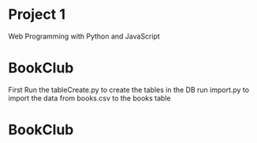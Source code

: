 # Project 1

Web Programming with Python and JavaScript
# BookClub
First Run the tableCreate.py to create the tables in the DB
run import.py to import the data from books.csv to the books table 

# BookClub
